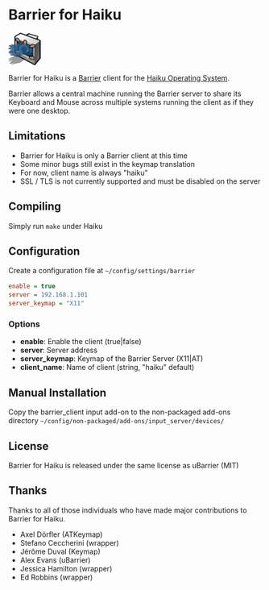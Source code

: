 # Barrier for Haiku

![Barrier for Haiku](BarrierHaiku.png "Barrier for Haiku")

Barrier for Haiku is a [Barrier](https://github.com/debauchee/barrier) client for the [Haiku Operating System](http://haiku-os.org).

Barrier allows a central machine running the Barrier server to share its Keyboard and Mouse across multiple systems running the client as if they were one desktop.

## Limitations
  - Barrier for Haiku is only a Barrier client at this time
  - Some minor bugs still exist in the keymap translation
  - For now, client name is always "haiku"
  - SSL / TLS is not currently supported and must be disabled on the server

## Compiling
Simply run ```make``` under Haiku

## Configuration
  Create a configuration file at ```~/config/settings/barrier```
  
  ```ini
  enable = true
  server = 192.168.1.101
  server_keymap = "X11"
  ```
### Options
  * **enable**: Enable the client (true|false)
  * **server**: Server address
  * **server_keymap**: Keymap of the Barrier Server (X11|AT)
  * **client_name**: Name of client (string, "haiku" default)
  
## Manual Installation
Copy the barrier_client input add-on to the non-packaged add-ons directory ```~/config/non-packaged/add-ons/input_server/devices/```

## License

Barrier for Haiku is released under the same license as uBarrier (MIT)

## Thanks

Thanks to all of those individuals who have made major contributions to Barrier for Haiku.

* Axel Dörfler (ATKeymap)
* Stefano Ceccherini (wrapper)
* Jérôme Duval (Keymap)
* Alex Evans (uBarrier)
* Jessica Hamilton (wrapper)
* Ed Robbins (wrapper)

